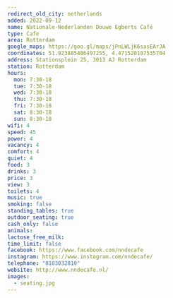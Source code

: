 ```yaml
---
redirect_old_city: netherlands
added: 2022-09-12
name: Nationale-Nederlanden Douwe Egberts Café
type: Cafe
area: Rotterdam
google_maps: https://goo.gl/maps/jPnLWLjK6sasEArJA
coordinates: 51.923885486497255, 4.471520187535704
address: Stationsplein 25, 3013 AJ Rotterdam
station: Rotterdam
hours:
  mon: 7:30-18
  tue: 7:30-18
  wed: 7:30-18
  thu: 7:30-18
  fri: 7:30-18
  sat: 8:30-18
  sun: 8:30-18
wifi: 4
speed: 45
power: 4
vacancy: 4
comfort: 4
quiet: 4
food: 3
drinks: 3
price: 3
view: 3
toilets: 4
music: true
smoking: false
standing_tables: true
outdoor_seating: true
cash_only: false
animals: 
lactose_free_milk: 
time_limit: false
facebook: https://www.facebook.com/nndecafe
instagram: https://www.instagram.com/nndecafe/
telephone: "0103032810"
website: http://www.nndecafe.nl/
images:
  - seating.jpg
---
```

